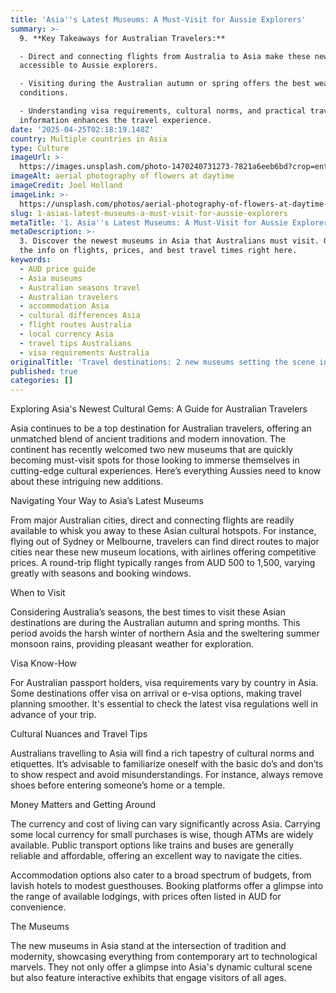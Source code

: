 ```yaml
---
title: 'Asia''s Latest Museums: A Must-Visit for Aussie Explorers'
summary: >-
  9. **Key Takeaways for Australian Travelers:**

  - Direct and connecting flights from Australia to Asia make these new museums
  accessible to Aussie explorers.

  - Visiting during the Australian autumn or spring offers the best weather
  conditions.

  - Understanding visa requirements, cultural norms, and practical travel
  information enhances the travel experience.
date: '2025-04-25T02:18:19.148Z'
country: Multiple countries in Asia
type: Culture
imageUrl: >-
  https://images.unsplash.com/photo-1470240731273-7821a6eeb6bd?crop=entropy&cs=tinysrgb&fit=max&fm=jpg&ixid=M3w3Mzk5OTB8MHwxfHNlYXJjaHwxfHwxMS4lMjBNdWx0aXBsZSUyMGNvdW50cmllcyUyMGluJTIwQXNpYSUyMDEzLiUyMEN1bHR1cmUlMjB0cmF2ZWwlMjBsYW5kc2NhcGV8ZW58MHwwfHx8MTc0NTU0NzQ5OXww&ixlib=rb-4.0.3&q=80&w=1080
imageAlt: aerial photography of flowers at daytime
imageCredit: Joel Holland
imageLink: >-
  https://unsplash.com/photos/aerial-photography-of-flowers-at-daytime-TRhGEGdw-YY
slug: 1-asias-latest-museums-a-must-visit-for-aussie-explorers
metaTitle: '1. Asia''s Latest Museums: A Must-Visit for Aussie Explorers'
metaDescription: >-
  3. Discover the newest museums in Asia that Australians must visit. Get all
  the info on flights, prices, and best travel times right here.
keywords:
  - AUD price guide
  - Asia museums
  - Australian seasons travel
  - Australian travelers
  - accommodation Asia
  - cultural differences Asia
  - flight routes Australia
  - local currency Asia
  - travel tips Australians
  - visa requirements Australia
originalTitle: 'Travel destinations: 2 new museums setting the scene in Asia - ArtsHub'
published: true
categories: []
---
```

Exploring Asia's Newest Cultural Gems: A Guide for Australian Travelers

Asia continues to be a top destination for Australian travelers, offering an unmatched blend of ancient traditions and modern innovation. The continent has recently welcomed two new museums that are quickly becoming must-visit spots for those looking to immerse themselves in cutting-edge cultural experiences. Here’s everything Aussies need to know about these intriguing new additions.

Navigating Your Way to Asia’s Latest Museums

From major Australian cities, direct and connecting flights are readily available to whisk you away to these Asian cultural hotspots. For instance, flying out of Sydney or Melbourne, travelers can find direct routes to major cities near these new museum locations, with airlines offering competitive prices. A round-trip flight typically ranges from AUD 500 to 1,500, varying greatly with seasons and booking windows.

When to Visit

Considering Australia’s seasons, the best times to visit these Asian destinations are during the Australian autumn and spring months. This period avoids the harsh winter of northern Asia and the sweltering summer monsoon rains, providing pleasant weather for exploration.

Visa Know-How

For Australian passport holders, visa requirements vary by country in Asia. Some destinations offer visa on arrival or e-visa options, making travel planning smoother. It's essential to check the latest visa regulations well in advance of your trip.

Cultural Nuances and Travel Tips

Australians travelling to Asia will find a rich tapestry of cultural norms and etiquettes. It’s advisable to familiarize oneself with the basic do’s and don’ts to show respect and avoid misunderstandings. For instance, always remove shoes before entering someone’s home or a temple.

Money Matters and Getting Around

The currency and cost of living can vary significantly across Asia. Carrying some local currency for small purchases is wise, though ATMs are widely available. Public transport options like trains and buses are generally reliable and affordable, offering an excellent way to navigate the cities.

Accommodation options also cater to a broad spectrum of budgets, from lavish hotels to modest guesthouses. Booking platforms offer a glimpse into the range of available lodgings, with prices often listed in AUD for convenience.

The Museums

The new museums in Asia stand at the intersection of tradition and modernity, showcasing everything from contemporary art to technological marvels. They not only offer a glimpse into Asia's dynamic cultural scene but also feature interactive exhibits that engage visitors of all ages.
